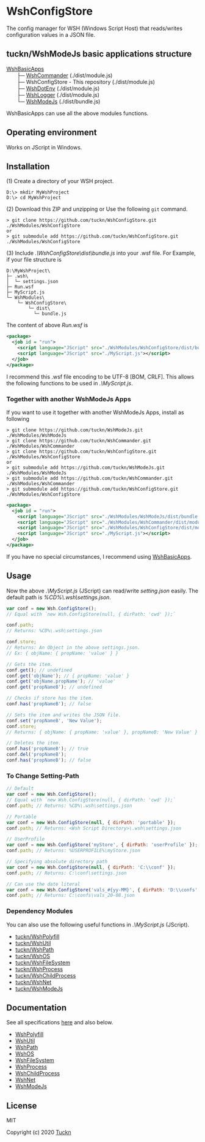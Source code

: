 # WshConfigStore

The config manager for WSH (Windows Script Host) that reads/writes configuration values in a JSON file.

## tuckn/WshModeJs basic applications structure

[WshBasicApps](https://github.com/tuckn/WshBasicPackage)  
&emsp;&emsp;├─ [WshCommander](https://github.com/tuckn/WshCommander) (./dist/module.js)  
&emsp;&emsp;├─ WshConfigStore - This repository (./dist/module.js)  
&emsp;&emsp;├─ [WshDotEnv](https://github.com/tuckn/WshDotEnv) (./dist/module.js)  
&emsp;&emsp;├─ [WshLogger](https://github.com/tuckn/WshLogger) (./dist/module.js)  
&emsp;&emsp;└─ [WshModeJs](https://github.com/tuckn/WshModeJs) (./dist/bundle.js)

WshBasicApps can use all the above modules functions.

## Operating environment

Works on JScript in Windows.

## Installation

(1) Create a directory of your WSH project.

```console
D:\> mkdir MyWshProject
D:\> cd MyWshProject
```

(2) Download this ZIP and unzipping or Use the following `git` command.

```console
> git clone https://github.com/tuckn/WshConfigStore.git ./WshModules/WshConfigStore
or
> git submodule add https://github.com/tuckn/WshConfigStore.git ./WshModules/WshConfigStore
```

(3) Include _.\\WshConfigStore\\dist\\bundle.js_ into your .wsf file.
For Example, if your file structure is

```console
D:\MyWshProject\
├─ .wsh\
│  └─ settings.json
├─ Run.wsf
├─ MyScript.js
└─ WshModules\
    └─ WshConfigStore\
        └─ dist\
          └─ bundle.js
```

The content of above _Run.wsf_ is

```xml
<package>
  <job id = "run">
    <script language="JScript" src="./WshModules/WshConfigStore/dist/bundle.js"></script>
    <script language="JScript" src="./MyScript.js"></script>
  </job>
</package>
```

I recommend this .wsf file encoding to be UTF-8 [BOM, CRLF].
This allows the following functions to be used in _.\\MyScript.js_.

### Together with another WshModeJs Apps

If you want to use it together with another WshModeJs Apps, install as following

```console
> git clone https://github.com/tuckn/WshModeJs.git ./WshModules/WshModeJs
> git clone https://github.com/tuckn/WshCommander.git ./WshModules/WshCommander
> git clone https://github.com/tuckn/WshConfigStore.git ./WshModules/WshConfigStore
or
> git submodule add https://github.com/tuckn/WshModeJs.git ./WshModules/WshModeJs
> git submodule add https://github.com/tuckn/WshCommander.git ./WshModules/WshCommander
> git submodule add https://github.com/tuckn/WshConfigStore.git ./WshModules/WshConfigStore
```

```xml
<package>
  <job id = "run">
    <script language="JScript" src="./WshModules/WshModeJs/dist/bundle.js"></script>
    <script language="JScript" src="./WshModules/WshCommander/dist/module.js"></script>
    <script language="JScript" src="./WshModules/WshConfigStore/dist/module.js"></script>
    <script language="JScript" src="./MyScript.js"></script>
  </job>
</package>
```

If you have no special circumstances, I recommend using [WshBasicApps](https://github.com/tuckn/WshBasicPackage).

## Usage

Now the above _.\\MyScript.js_ (JScript) can read/write _setting.json_ easily.
The default path is _%CD%\\.wsh\\settings.json_.

```js
var conf = new Wsh.ConfigStore();
// Equal with `new Wsh.ConfigStore(null, { dirPath: 'cwd' });`

conf.path;
// Returns: %CD%\.wsh\settings.json

conf.store;
// Returns: An Object in the above settings.json.
// Ex: { objName: { propName: 'value' } }

// Gets the item.
conf.get(); // undefined
conf.get('objName'); // { propName: 'value' }
conf.get('objName.propName'); // 'value'
conf.get('propNameB'); // undefined

// Checks if store has the item.
conf.has('propNameB'); // false

// Sets the item and writes the JSON file.
conf.set('propNameB', 'New Value');
conf.store;
// Returns: { objName: { propName: 'value' }, propNameB: 'New Value' }

// Deletes the item.
conf.has('propNameB'); // true
conf.del('propNameB');
conf.has('propNameB'); // false
```

### To Change Setting-Path

```js
// Default
var conf = new Wsh.ConfigStore();
// Equal with `new Wsh.ConfigStore(null, { dirPath: 'cwd' });`
conf.path; // Returns: %CD%\.wsh\settings.json

// Portable
var conf = new Wsh.ConfigStore(null, { dirPath: 'portable' });
conf.path; // Returns: <Wsh Script Directory>\.wsh\settings.json

// UserProfile
var conf = new Wsh.ConfigStore('myStore', { dirPath: 'userProfile' });
conf.path; // Returns: %USERPROFILE%\myStore.json

// Specifying absolute directory path
var conf = new Wsh.ConfigStore(null, { dirPath: 'C:\\conf' });
conf.path; // Returns: C:\conf\settings.json

// Can use the date literal
var conf = new Wsh.ConfigStore('vals_#{yy-MM}', { dirPath: 'D:\\confs' });
conf.path; // Returns: C:\confs\vals_20-08.json
```

### Dependency Modules

You can also use the following useful functions in _.\\MyScript.js_ (JScript).

- [tuckn/WshPolyfill](https://github.com/tuckn/WshPolyfill)
- [tuckn/WshUtil](https://github.com/tuckn/WshUtil)
- [tuckn/WshPath](https://github.com/tuckn/WshPath)
- [tuckn/WshOS](https://github.com/tuckn/WshOS)
- [tuckn/WshFileSystem](https://github.com/tuckn/WshFileSystem)
- [tuckn/WshProcess](https://github.com/tuckn/WshProcess)
- [tuckn/WshChildProcess](https://github.com/tuckn/WshChildProcess)
- [tuckn/WshNet](https://github.com/tuckn/WshNet)
- [tuckn/WshModeJs](https://github.com/tuckn/WshModeJs)

## Documentation

See all specifications [here](https://docs.tuckn.net/WshConfigStore) and also below.

- [WshPolyfill](https://docs.tuckn.net/WshPolyfill)
- [WshUtil](https://docs.tuckn.net/WshUtil)
- [WshPath](https://docs.tuckn.net/WshPath)
- [WshOS](https://docs.tuckn.net/WshOS)
- [WshFileSystem](https://docs.tuckn.net/WshFileSystem)
- [WshProcess](https://docs.tuckn.net/WshProcess)
- [WshChildProcess](https://docs.tuckn.net/WshChildProcess)
- [WshNet](https://docs.tuckn.net/WshNet)
- [WshModeJs](https://docs.tuckn.net/WshModeJs)

## License

MIT

Copyright (c) 2020 [Tuckn](https://github.com/tuckn)
